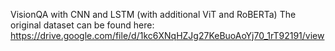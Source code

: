 VisionQA with CNN and LSTM (with additional ViT and RoBERTa)
The original dataset can be found here: https://drive.google.com/file/d/1kc6XNqHZJg27KeBuoAoYj70_1rT92191/view
